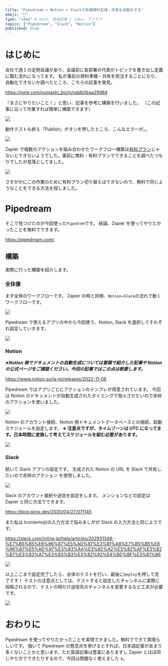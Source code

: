 ```yaml
---
title: "Pipedream × Notion × Slackで会議資料生成・共有を自動化する"
emoji: "🤖"
type: "idea" # tech: 技術記事 / idea: アイデア
topics: ["Pipedream", "Slack", "Notion"]
published: true
---
```


# はじめに

会社で週１の定例会議があり、会議前に各部署の代表がトピックを書き出し定義に臨む流れになってます。
私が事前の資料準備・共有を担当することになり、自動化できないか調べたところ、こちらの記事を発見。

https://note.com/numashi_biz/n/nddb0baa29d8d

『まさにやりたいこと！』と思い、記事を参考に構築を行いました。
（この記事に沿って作業すれば簡単に構築できます）

![](https://storage.googleapis.com/zenn-user-upload/ad4a42a513db-20230115.png)

動作テストも終え『Publish』ボタンを押したところ、こんなエラーが。。

![](https://storage.googleapis.com/zenn-user-upload/a8867ea21030-20230115.png)

Zapier で複数のアクションを組み合わせたワークフロー構築は[有料プラン](https://zapier.com/app/pricing)じゃないとできないようでした。事前に無料・有料プランでできることを調べたつもりでしたが見落としてました。

![](https://storage.googleapis.com/zenn-user-upload/a2e9efe64220-20230115.png)

さすがかにこの作業のために有料プラン切り替えはできないので、無料で同じようなことをできる方法を探しました。

# Pipedream

そこで見つけたのが今回使った`Pipedrem`です。
結論、Zapier を使ってやりたかったことを無料でできます。

https://pipedream.com/

## 構築

実際に行った構築を紹介します。

### 全体像

まず全体のワークフローです。
Zapier の時と同様、`Notion→Slack`の流れで動くワークフローです。

![](https://storage.googleapis.com/zenn-user-upload/a725e327702c-20230115.png)

Pipedream で使えるアプリの中から今回使う、Notion, Slack を選択してそれぞれ設定していきます。

![](https://storage.googleapis.com/zenn-user-upload/926253f398c9-20230115.png)

### Notion

**_※Notion 側でドキュメントの自動生成については冒頭で紹介した記事や Notion の公式ページをご確認ください。今回の記事ではこの点は割愛します。_**

https://www.notion.so/ja-jp/releases/2022-11-08

Pipedream ではアプリごとにアクションのテンプレが用意されています。
今回は Notion のドキュメントが自動生成されたタイミングで発火させたいので赤枠のアクションを使いました。

![](https://storage.googleapis.com/zenn-user-upload/5ca36e3a08d2-20230115.png)

Notion のアカウント接続、Notion 側ドキュメントデータベースとの接続、起動スケジュールを設定します。
**※ 注意点ですが、タイムゾーンは UTC になってます。日本時間に変換して考えてスケジュールを組む必要があります。**

![](https://storage.googleapis.com/zenn-user-upload/3e10a720b2ec-20230115.png)

### Slack

続いて Slack アプリの設定です。
生成された Notion の URL を Slack で共有したいので赤枠のアクション を使用しました。

![](https://storage.googleapis.com/zenn-user-upload/ded116690d0d-20230115.png)

Slack のアカウント接続や送信を設定をします。
メンションなどの設定は Zapier と同じ方法でできます。

https://blog.pirox.dev/2020/04/27/071145

また私は Icon(emoji)の入力方法で悩みましがが Slack の入力方法と同じようです。

https://slack.com/intl/ja-jp/help/articles/202931348-%E7%B5%B5%E6%96%87%E5%AD%97%E3%81%A8%E7%B5%B5%E6%96%87%E5%AD%97%E3%83%AA%E3%82%A2%E3%82%AF%E3%82%B7%E3%83%A7%E3%83%B3%E3%82%92%E4%BD%BF%E3%81%86

![](https://storage.googleapis.com/zenn-user-upload/8df7ad57b89d-20230115.png)

以上ここまで設定完了したら、全体のテストを行い、最後に`Deploy`を押して完了です！
テストの注意点としては、テストすると設定したチャンネルに実際に投稿されるので、テストの時だけ送信先のチャンネルを変更するなど工夫が必要です。

![](https://storage.googleapis.com/zenn-user-upload/14b8ac2d2b54-20230115.png)

# おわりに

Pipedream を使ってやりたかったことを実現できました。無料でできて素晴らしいです。
強いて Pipedream の懸念点を挙げるとすれば、日本語記事があまり多くないことかと思います。ただ英語記事は豊富にありますし Zapier とほぼ同じやり方でできたりするので、今回は問題なく使えました s。
